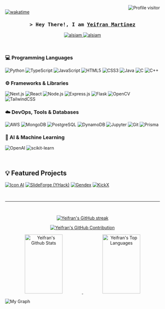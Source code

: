 <!--
<h2 align="center">
  Welcome to Al Siam World!
  <img src="https://media.giphy.com/media/hvRJCLFzcasrR4ia7z/giphy.gif" width="28">
</h2>
-->

<!--
<p align="center">
  <a href="https://github.com/alsiam"><img src="https://readme-typing-svg.herokuapp.com/?lines=Self%20Taught%20Programmer;Front%20End%20Developer;1.5%2B%20years%20of%20coding%20experience;Always%20learning%20new%20things&center=true&width=380&height=45"></a>
</p>

 -->

<a href="https://komarev.com/ghpvc/?username=alsiam">
  <img align="right" src="https://komarev.com/ghpvc/?username=alsiam&label=Visitors&color=0e75b6&style=flat" alt="Profile visitor" />
</a>


[![wakatime](https://wakatime.com/badge/user/eebb3dd8-d9b2-40de-9b88-6fd6cac99dbc.svg)](https://wakatime.com/@eebb3dd8-d9b2-40de-9b88-6fd6cac99dbc)

<!-- Intro  -->
<h3 align="center">
        <samp>&gt; Hey There!, I am
                <b><a target="_blank" href="https://alsiam.com">Yeifran Martinez</a></b>
        </samp>
</h3>


<p align="center">
 <a href="https://www.yeifran-martinez.me/" target="blank">
  <img src="https://img.shields.io/badge/Website-DC143C?style=for-the-badge&logo=medium&logoColor=white" alt="alsiam" />
 </a>
 <a href="https://www.linkedin.com/in/yeifran-martinez/" target="_blank">
  <img src="https://img.shields.io/badge/LinkedIn-0077B5?style=for-the-badge&logo=linkedin&logoColor=white" alt="alsiam"/>
 </a>
 <!-- <a href="https://dev.to/alsiam" target="_blank">
  <img src="https://img.shields.io/badge/dev.to-0A0A0A?style=for-the-badge&logo=dev.to&logoColor=white" alt="alsiam" />
 </a> -->
</p>
<br />


### 💻 Programming Languages
![Python](https://img.shields.io/badge/Python-3776AB?style=for-the-badge&logo=python&logoColor=white)
![TypeScript](https://img.shields.io/badge/TypeScript-3178C6?style=for-the-badge&logo=typescript&logoColor=white)
![JavaScript](https://img.shields.io/badge/JavaScript-F7DF1E?style=for-the-badge&logo=javascript&logoColor=black)
![HTML5](https://img.shields.io/badge/HTML5-E34F26?style=for-the-badge&logo=html5&logoColor=white)
![CSS3](https://img.shields.io/badge/CSS3-1572B6?style=for-the-badge&logo=css3&logoColor=white)
![Java](https://img.shields.io/badge/Java-007396?style=for-the-badge&logo=java&logoColor=white)
![C](https://img.shields.io/badge/C-00599C?style=for-the-badge&logo=c&logoColor=white)
![C++](https://img.shields.io/badge/C++-00599C?style=for-the-badge&logo=c%2B%2B&logoColor=white)

### ⚙️ Frameworks & Libraries
![Next.js](https://img.shields.io/badge/Next.js-000000?style=for-the-badge&logo=nextdotjs&logoColor=white)
![React](https://img.shields.io/badge/React-61DAFB?style=for-the-badge&logo=react&logoColor=black)
![Node.js](https://img.shields.io/badge/Node.js-339933?style=for-the-badge&logo=nodedotjs&logoColor=white)
![Express.js](https://img.shields.io/badge/Express.js-000000?style=for-the-badge&logo=express&logoColor=white)
![Flask](https://img.shields.io/badge/Flask-000000?style=for-the-badge&logo=flask&logoColor=white)
![OpenCV](https://img.shields.io/badge/OpenCV-5C3EE8?style=for-the-badge&logo=opencv&logoColor=white)
![TailwindCSS](https://img.shields.io/badge/TailwindCSS-06B6D4?style=for-the-badge&logo=tailwindcss&logoColor=white)

### ☁️ DevOps, Tools & Databases
![AWS](https://img.shields.io/badge/AWS-232F3E?style=for-the-badge&logo=amazonaws&logoColor=white)
![MongoDB](https://img.shields.io/badge/MongoDB-47A248?style=for-the-badge&logo=mongodb&logoColor=white)
![PostgreSQL](https://img.shields.io/badge/PostgreSQL-4169E1?style=for-the-badge&logo=postgresql&logoColor=white)
![DynamoDB](https://img.shields.io/badge/AWS%20DynamoDB-4053D6?style=for-the-badge&logo=amazondynamodb&logoColor=white)
![Jupyter](https://img.shields.io/badge/Jupyter-F37626?style=for-the-badge&logo=jupyter&logoColor=white)
![Git](https://img.shields.io/badge/Git-F05032?style=for-the-badge&logo=git&logoColor=white)
![Prisma](https://img.shields.io/badge/Prisma-2D3748?style=for-the-badge&logo=prisma&logoColor=white)

### 🤖 AI & Machine Learning
![OpenAI](https://img.shields.io/badge/OpenAI-412991?style=for-the-badge&logo=openai&logoColor=white)
![scikit-learn](https://img.shields.io/badge/scikit--learn-F7931E?style=for-the-badge&logo=scikit-learn&logoColor=white)


<br/>

## 💡 Featured Projects

[![Icon AI](https://github-readme-stats.vercel.app/api/pin/?username=techinezz&repo=icon-ai&border_color=7F3FBF&bg_color=0D1117&title_color=C9D1D9&text_color=8B949E&icon_color=7F3FBF)](https://github.com/techinezz/icon-ai)
[![SlideForge (YHack)](https://github-readme-stats.vercel.app/api/pin/?username=Samuel-O-M&repo=YHack-2024&border_color=7F3FBF&bg_color=0D1117&title_color=C9D1D9&text_color=8B949E&icon_color=7F3FBF)](https://github.com/Samuel-O-M/YHack-2024)
[![Gendex](https://github-readme-stats.vercel.app/api/pin/?username=techinezz&repo=Gendex&border_color=7F3FBF&bg_color=0D1117&title_color=C9D1D9&text_color=8B949E&icon_color=7F3FBF)](https://github.com/techinezz/Gendex)
[![KickX](https://github-readme-stats.vercel.app/api/pin/?username=techinezz&repo=KickX&border_color=7F3FBF&bg_color=0D1117&title_color=C9D1D9&text_color=8B949E&icon_color=7F3FBF)](https://github.com/techinezz/KickX)

<br/>
<hr/>
<br/>

<p align="center">
  <a href="https://github.com/techinezz">
    <img src="https://github-readme-streak-stats.herokuapp.com/?user=techinezz&theme=radical&border=7F3FBF&background=0D1117" alt="Yeifran's GitHub streak"/>
  </a>
</p>

<p align="center">
  <a href="https://github.com/techinezz">
    <img src="https://github-profile-summary-cards.vercel.app/api/cards/profile-details?username=techinezz&theme=radical" alt="Yeifran's GitHub Contribution"/>
  </a>
</p>

<p align="center">
  <a href="https://github.com/techinezz">
    <img alt="Yeifran's Github Stats" src="https://denvercoder1-github-readme-stats.vercel.app/api?username=techinezz&show_icons=true&count_private=true&theme=react&border_color=7F3FBF&bg_color=0D1117&title_color=F85D7F&icon_color=F8D866" height="192px" width="49.5%"/>
  </a>
  <a href="https://github.com/techinezz">
    <img alt="Yeifran's Top Languages" src="https://denvercoder1-github-readme-stats.vercel.app/api/top-langs/?username=techinezz&langs_count=8&layout=compact&theme=react&border_color=7F3FBF&bg_color=0D1117&title_color=F85D7F&icon_color=F8D866" height="192px" width="49.5%"/>
  </a>
</p>



![My Graph](https://github-readme-activity-graph.vercel.app/graph?username=techinezz&custom_title=Yeifran%20Martinez's%20GitHub%20Activity%20Graph&bg_color=0D1117&color=7F3FBF&line=7F3FBF&point=7F3FBF&area_color=FFFFFF&title_color=FFFFFF&area=true)

